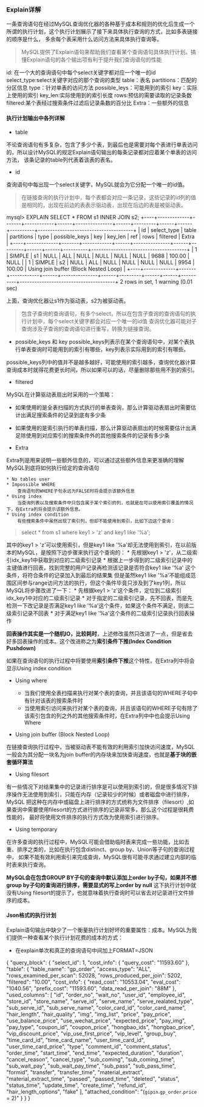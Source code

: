 ### Explain详解
一条查询语句在经过MySQL查询优化器的各种基于成本和规则的优化后生成一个所谓的执行计划，这个执行计划展示了接下来具体执行查询的方式，比如多表链接的顺序是什么，
多余每个表采用什么访问方法来具体执行查询等。

> MySQL提供了Explain语句来帮助我们查看某个查询语句具体执行计划。搞懂Explain语句的各个输出项有利于提升我们查询语句的性能

id: 在一个大的查询语句中每个select关键字都对应一个唯一的id
select_type:select关键字对应的那个查询的类型
table：表名
partitions：匹配的分区信息
type：针对单表的访问方法
possible_leys：可能用到的索引
key：实际上使用的索引
key_len:实际使用到的索引长度
rows:预估的需要读取的记录条数
filtered:某个表经过搜索条件过滤后记录条数的百分比
Extra：一些额外的信息

#### 执行计划输出中各列详解
* table

不论查询语句有多复杂，包含了多少个表，到最后也是需要对每个表进行单表访问的，所以设计MySQL的规定Explain语句输出的每条记录都对应着某个单表的访问方法，
该条记录的table列代表着该表的表名。

* id

查询语句中每出现一个select关键字，MySQL就会为它分配一个唯一的id值。
> 在链接查询的执行计划中，每个表都会对应一条记录，这些记录的id列的值是相同的，出现在前边的表表示驱动表，出现在后边的表是被驱动表。

mysql> EXPLAIN SELECT * FROM s1 INNER JOIN s2;
+----+-------------+-------+------------+------+---------------+------+---------+------+------+----------+---------------------------------------+
| id | select_type | table | partitions | type | possible_keys | key  | key_len | ref  | rows | filtered | Extra                                 |
+----+-------------+-------+------------+------+---------------+------+---------+------+------+----------+---------------------------------------+
|  1 | SIMPLE      | s1    | NULL       | ALL  | NULL          | NULL | NULL    | NULL | 9688 |   100.00 | NULL                                  |
|  1 | SIMPLE      | s2    | NULL       | ALL  | NULL          | NULL | NULL    | NULL | 9954 |   100.00 | Using join buffer (Block Nested Loop) |
+----+-------------+-------+------------+------+---------------+------+---------+------+------+----------+---------------------------------------+
2 rows in set, 1 warning (0.01 sec)

上面，查询优化器让s1作为驱动表，s2为被驱动表。

> 包含子查询的查询语句，有多个select，所以在包含子查询的查询语句的执行计划中，每个select关键字都会对应一个唯一的id值
> 查询优化器可能对子查询涉及子查询的查询语句进行重写，转换为链接查询。

* possible_keys 和 key
possible_keys列表示在某个查询语句中，对某个表执行单表查询时可能用到的索引有哪些，key列表示实际用到的索引有哪些。
  
possible_keys列中的值并不是越多越好，可能使用的索引越多，查询优化器计算查询成本时就得花费更长时间，所以如果可以的话，尽量删除那些用不到的索引。

* filtered

MySQL在计算驱动表扇出时采用的一个策略：
* 如果使用的是全表扫描的方式执行的单表查询，那么计算驱动表扇出时需要估计出满足搜索条件的记录到底有多少条
* 如果使用的是索引执行的单表扫描，那么计算驱动表扇出的时候需要估计出满足除使用到对应索引的搜索条件外的其他搜索条件的记录有多少条

* Extra

Extra列是用来说明一些额外信息的，可以通过这些额外信息来更准确的理解MySQL到底将如何执行给定的查询语句

    * No tables user
    * Impossible WHERE
        查询语句的WHERE子句永远为FALSE时将会提示该额外信息
    * Using index
        当查询列表以及搜索条件中只包含属于某个索引的列，也就是在可以使用索引覆盖的情况下，在Extra列将会提示该额外信息。
    * Using index condition
        有些搜索条件中虽然出现了索引列，但却不能使用到索引，比如下边这个查询：
> select * from s1 where key1 > 'z' and key1 like '%a';

其中的key1 > 'z'可以使用索引，但是key1 like '%a'却无法使用到索引，在以前版本的MySQL，是按照下边步骤来执行这个查询的：
    * 先根据key1 > 'z'，从二级索引idx_key1中获取到对应的二级索引记录
    * 根据上一步得到的二级索引记录中的主键值进行回表，找到完整的用户记录再检测该记录是否符合key1 like '%a' 这个条件，将符合条件的记录加入到最后的结果集
但是虽然key1 like '%a'不能组成范围区间参与range访问方法的执行，但这个条件毕竟只涉及到了key1列，所以MySQL将步骤改进了一下：
    * 先根据key1 > 'z'这个条件，定位到二级索引idx_key1中对应的二级索引记录
    * 对于指定的二级索引记录，先不回表，而是先检测一下改记录是否满足key1 like '%a'这个条件，如果这个条件不满足，则该二级索引记录不回表
    * 对于满足key1 like '%a'这个条件的二级索引记录执行回表操作

**回表操作其实是一个随机IO，比较耗时**，上述修改虽然只改进了一点，但是省去好多回表操作的成本。这个改进称之为**索引条件下推(Index Condition Pushdown)**

如果在查询语句的执行过程中将要使用**索引条件下推**这个特性，在Extra列中将会显示Using index condition

* Using where

    * 当我们使用全表扫描来执行对某个表的查询，并且该语句的WHERE子句中有针对该表的搜索条件时
    * 当使用索引访问来执行对某个表的查询，并且该语句的WHERE子句有除了该索引包含的列之外的其他搜索条件时，在Extra列中中也会提示Using Where
    
* Using join buffer (Block Nested Loop)

在链接查询执行过程中，当被驱动表不能有效的利用索引加快访问速度，MySQL一般会为其分配一块名为join buffer的内存块来加快查询速度，也就是**基于块的嵌套循环算法**

* Using filesort

有一些情况下对结果集中的记录进行排序是可以使用到索引的，但是很多情况下排序操作无法使用到索引，只能在内存（记录较少的时候）或者磁盘中进行排序，MySQL
把这种在内存中或磁盘上进行排序的方式统称为文件排序（filesort）,如果查询中需要使用filesort的方式进行排序的记录非常多，那么这个过程是很耗费性能的，
最好将使用文件排序的执行方式改为使用索引进行排序。

* Using temporary

在许多查询的执行过程中，MySQL可能会借助临时表来完成一些功能，比如去重、排序之类的，比如在执行包含distinct、group by、Union等子句的查询过程中，
如果不能有效利用索引来完成查询，MySQL很有可能寻求通过建立内部的临时表来执行查询。

**MySQL会在包含GROUP BY子句的查询中默认添加上order by子句，如果并不想group by子句的查询进行排序，需要显式的写上order by null**
这下执行计划中就没有Using filesort的提示了，也就意味着执行查询时可以省去对记录进行文件排序的成本。

#### Json格式的执行计划
Explain语句输出中缺少了一个衡量执行计划好坏的重要属性：成本。MySQL为我们提供一种查看某个执行计划花费的成本的方式：

* 在explain单次和真正的查询语句中间加上FORMAT=JSON

{
"query_block": {
"select_id": 1,
"cost_info": {
"query_cost": "11593.60"
},
"table": {
"table_name": "gp_order",
"access_type": "ALL",
"rows_examined_per_scan": 52028,
"rows_produced_per_join": 5202,
"filtered": "10.00",
"cost_info": {
"read_cost": "10553.04",
"eval_cost": "1040.56",
"prefix_cost": "11593.60",
"data_read_per_join": "88M"
},
"used_columns": [
"id",
"order_no",
"wait_no",
"user_id",
"employee_id",
"store_id",
"store_name",
"serve_id",
"serve_name",
"serve_realated_type",
"sub_serve_id",
"sub_serve_name",
"color_card_id",
"color_card_name",
"hair_length",
"hair_quality",
"img",
"img_list",
"price",
"pay_price",
"use_balance_price",
"use_wechat_price",
"expected_price",
"pay_img",
"pay_type",
"coupon_id",
"coupon_price",
"hongbao_ids",
"hongbao_price",
"vip_discount_price",
"vip_use_first_price",
"vip_level",
"group_buy",
"time_card_id",
"time_card_name",
"user_time_card_id",
"user_time_card_price",
"type",
"comment_id",
"comment_status",
"order_time",
"start_time",
"end_time",
"expected_duration",
"duration",
"cancel_reason",
"cancel_type",
"sub_coming",
"sub_coming_time",
"sub_wait_pay",
"sub_wait_pay_time",
"sub_pass",
"sub_pass_time",
"formid",
"transfer",
"transfer_time",
"material_extract",
"material_extract_time",
"passed",
"passed_time",
"deleted",
"status",
"status_time",
"update_time",
"create_time",
"refund_id",
"hair_length_options",
"fake"
],
"attached_condition": "(`gipin`.`gp_order`.`price` = 2)"
}
}
}